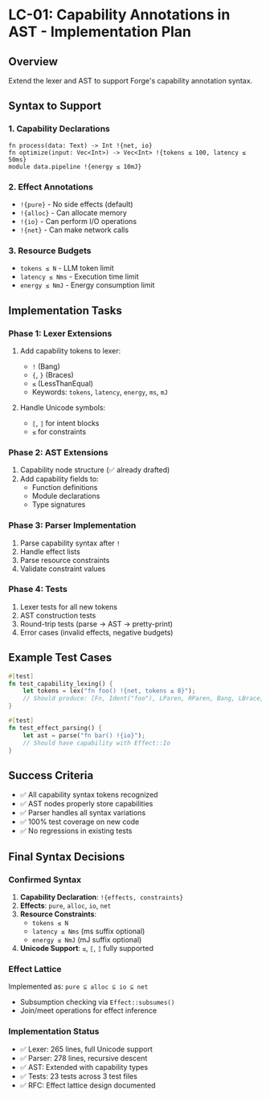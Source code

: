 # LC-01: Capability Annotations in AST - Implementation Plan

## Overview
Extend the lexer and AST to support Forge's capability annotation syntax.

## Syntax to Support

### 1. Capability Declarations
```forge
fn process(data: Text) -> Int !{net, io} 
fn optimize(input: Vec<Int>) -> Vec<Int> !{tokens ≤ 100, latency ≤ 50ms}
module data.pipeline !{energy ≤ 10mJ}
```

### 2. Effect Annotations
- `!{pure}` - No side effects (default)
- `!{alloc}` - Can allocate memory
- `!{io}` - Can perform I/O operations  
- `!{net}` - Can make network calls

### 3. Resource Budgets
- `tokens ≤ N` - LLM token limit
- `latency ≤ Nms` - Execution time limit
- `energy ≤ NmJ` - Energy consumption limit

## Implementation Tasks

### Phase 1: Lexer Extensions
1. Add capability tokens to lexer:
   - `!` (Bang)
   - `{`, `}` (Braces)
   - `≤` (LessThanEqual)
   - Keywords: `tokens`, `latency`, `energy`, `ms`, `mJ`

2. Handle Unicode symbols:
   - `⟦`, `⟧` for intent blocks
   - `≤` for constraints

### Phase 2: AST Extensions
1. Capability node structure (✅ already drafted)
2. Add capability fields to:
   - Function definitions
   - Module declarations
   - Type signatures

### Phase 3: Parser Implementation
1. Parse capability syntax after `!`
2. Handle effect lists
3. Parse resource constraints
4. Validate constraint values

### Phase 4: Tests
1. Lexer tests for all new tokens
2. AST construction tests
3. Round-trip tests (parse → AST → pretty-print)
4. Error cases (invalid effects, negative budgets)

## Example Test Cases

```rust
#[test]
fn test_capability_lexing() {
    let tokens = lex("fn foo() !{net, tokens ≤ 8}");
    // Should produce: [Fn, Ident("foo"), LParen, RParen, Bang, LBrace, ...]
}

#[test]
fn test_effect_parsing() {
    let ast = parse("fn bar() !{io}");
    // Should have capability with Effect::Io
}
```

## Success Criteria
- ✅ All capability syntax tokens recognized
- ✅ AST nodes properly store capabilities
- ✅ Parser handles all syntax variations
- ✅ 100% test coverage on new code
- ✅ No regressions in existing tests

## Final Syntax Decisions

### Confirmed Syntax
1. **Capability Declaration**: `!{effects, constraints}`
2. **Effects**: `pure`, `alloc`, `io`, `net`
3. **Resource Constraints**: 
   - `tokens ≤ N`
   - `latency ≤ Nms` (ms suffix optional)
   - `energy ≤ NmJ` (mJ suffix optional)
4. **Unicode Support**: `≤`, `⟦`, `⟧` fully supported

### Effect Lattice
Implemented as: `pure ⊆ alloc ⊆ io ⊆ net`
- Subsumption checking via `Effect::subsumes()`
- Join/meet operations for effect inference

### Implementation Status
- ✅ Lexer: 265 lines, full Unicode support
- ✅ Parser: 278 lines, recursive descent
- ✅ AST: Extended with capability types
- ✅ Tests: 23 tests across 3 test files
- ✅ RFC: Effect lattice design documented